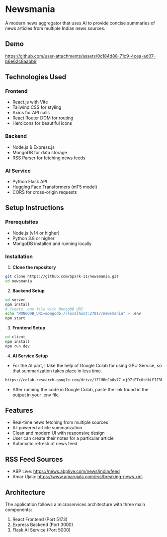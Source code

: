 # Newsmania

A modern news aggregator that uses AI to provide concise summaries of news articles from multiple Indian news sources.

## Demo



https://github.com/user-attachments/assets/0c184d88-71c9-4cea-ad07-b6e62c8aabb9




## Technologies Used

### Frontend
- React.js with Vite
- Tailwind CSS for styling
- Axios for API calls
- React Router DOM for routing
- Heroicons for beautiful icons

### Backend
- Node.js & Express.js
- MongoDB for data storage
- RSS Parser for fetching news feeds

### AI Service
- Python Flask API
- Hugging Face Transformers (mT5 model)
- CORS for cross-origin requests

## Setup Instructions

### Prerequisites
- Node.js (v14 or higher)
- Python 3.8 or higher
- MongoDB installed and running locally

### Installation

1. **Clone the repository**
```bash
git clone https://github.com/Spark-11/newsmania.git
cd newsmania
```

2. **Backend Setup**
```bash
cd server
npm install
# Create .env file with MongoDB URI
echo "MONGODB_URI=mongodb://localhost:27017/newsmania" > .env
npm start
```

3. **Frontend Setup**
```bash
cd client
npm install
npm run dev
```

4. **AI Service Setup**
- For the AI part, I take the help of Google Colab for using GPU Service, so that summarization takes place in less time.
```bash
https://colab.research.google.com/drive/1ZCHBnCn6v77_njD7iETcUtdkLFIZ3BR_?usp=sharing
```
- After running the code in Google Colab, paste the link found in the output in your .env file

## Features
- Real-time news fetching from multiple sources
- AI-powered article summarization
- Clean and modern UI with responsive design
- User can create their notes for a particular article
- Automatic refresh of news feed

## RSS Feed Sources
- ABP Live: https://news.abplive.com/news/india/feed
- Amar Ujala: https://www.amarujala.com/rss/breaking-news.xml

## Architecture
The application follows a microservices architecture with three main components:
1. React Frontend (Port 5173)
2. Express Backend (Port 3000)
3. Flask AI Service (Port 5000)
